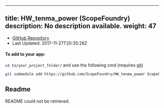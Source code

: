 
---
title: HW_tenma_power (ScopeFoundry)
description: No description available.
weight: 47
---
- [GitHub Repository](https://github.com/ScopeFoundry/HW_tenma_power)
- Last Updated: 2017-11-27T20:35:26Z


#### To add to your app:

`cd to/your_project_folder/` and use the following cmd (requires [git](/docs/100_development-environment/20_git/))

```bash
git submodule add https://github.com/ScopeFoundry/HW_tenma_power ScopeFoundryHW/tenma_power
```


## Readme
README could not be retrieved.

